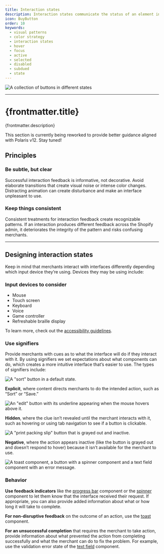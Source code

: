 ```yaml
---
title: Interaction states
description: Interaction states communicate the status of an element in the interface, establish confidence once an action is taken, and suggest the ability (or inability) to interact with the element.
icon: BuyButton
order: 10
keywords:
  - visual patterns
  - color strategy
  - interaction states
  - hover
  - focus
  - active
  - selected
  - disabled
  - subdued
  - state
---
```


![A collection of buttons in different states](/images/design/interaction-states/interaction-states-intro@2x.png)

---

# {frontmatter.title}

<Lede>{frontmatter.description}</Lede>

<DirectiveCard status="Caution">

This section is currently being reworked to provide better guidance aligned
with Polaris v12. Stay tuned!

</DirectiveCard>

## Principles

### Be subtle, but clear

Successful interaction feedback is informative, not decorative. Avoid elaborate transitions that create visual noise or intense color changes. Distracting animation can create disturbance and make an interface unpleasant to use.

### Keep things consistent

Consistent treatments for interaction feedback create recognizable patterns. If an interaction produces different feedback across the Shopify admin, it deteriorates the integrity of the pattern and risks confusing merchants.

---

## Designing interaction states

Keep in mind that merchants interact with interfaces differently depending which input device they’re using. Devices they may be using include:

### Input devices to consider

- Mouse
- Touch screen
- Keyboard
- Voice
- Game controller
- Refreshable braille display

To learn more, check out the [accessibility guidelines](/foundations/accessibility).

### Use signifiers

Provide merchants with cues as to what the interface will do if they interact with it. By using signifiers we set expectations about what components can do, which creates a more intuitive interface that’s easier to use. The types of signifiers include:

![A "sort" button in a default state.](/images/design/interaction-states/interaction-states-explicit@2x.png)

**Explicit**, where content directs merchants to do the intended action, such as “Sort” or “Save.”

![An "edit" button with its underline appearing when the mouse hovers above it.](/images/design/interaction-states/interaction-states-hidden@2x.png)

**Hidden**, where the clue isn’t revealed until the merchant interacts with it, such as hovering or using tab navigation to see if a button is clickable.

![A "print packing slip" button that is grayed out and inactive.](/images/design/interaction-states/interaction-states-negative@2x.png)

**Negative**, where the action appears inactive (like the button is grayed out and doesn’t respond to hover) because it isn’t available for the merchant to use.

![A toast component, a button with a spinner component and a text field component with an error message.](/images/design/interaction-states/interaction-states-behavior@2x.png)

### Behavior

**Use feedback indicators** like the [progress bar](https://polaris.shopify.com/components/progress-bar) component or the [spinner](https://polaris.shopify.com/components/spinner) component to let them know that the interface received their request. If appropriate, you can also provide added information about what or how long it will take to complete.

**For non-disruptive feedback** on the outcome of an action, use the [toast](https://polaris.shopify.com/components/feedback-indicators/toast) component.

**For an unsuccessful completion** that requires the merchant to take action, provide information about what prevented the action from completing successfully and what the merchant can do to fix the problem. For example, use the validation error state of the [text field](https://polaris.shopify.com/components/selection-and-input/text-field) component.
